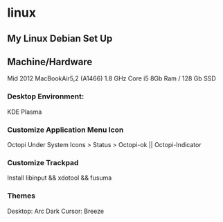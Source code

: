 # linux
## My Linux Debian Set Up

## Machine/Hardware
Mid 2012 MacBookAir5,2 (A1466)
1.8 GHz Core i5
8Gb Ram / 128 Gb SSD

### Desktop Environment: 
KDE Plasma

### Customize Application Menu Icon
Octopi
Under System Icons > Status > Octopi-ok || Octopi-Indicator

### Customize Trackpad 
Install libinput && xdotool && fusuma

### Themes 
Desktop: Arc Dark
Cursor: Breeze
